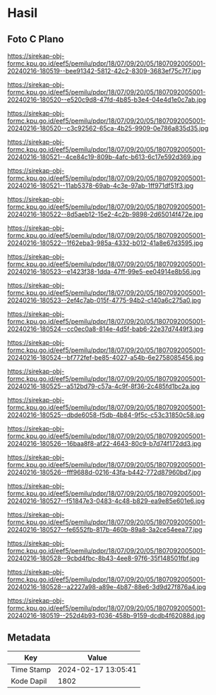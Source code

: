 # Hasil

## Foto C Plano

https://sirekap-obj-formc.kpu.go.id/eef5/pemilu/pdpr/18/07/09/20/05/1807092005001-20240216-180519--bee91342-5812-42c2-8309-3683ef75c7f7.jpg

https://sirekap-obj-formc.kpu.go.id/eef5/pemilu/pdpr/18/07/09/20/05/1807092005001-20240216-180520--e520c9d8-47fd-4b85-b3e4-04e4d1e0c7ab.jpg

https://sirekap-obj-formc.kpu.go.id/eef5/pemilu/pdpr/18/07/09/20/05/1807092005001-20240216-180520--c3c92562-65ca-4b25-9909-0e786a835d35.jpg

https://sirekap-obj-formc.kpu.go.id/eef5/pemilu/pdpr/18/07/09/20/05/1807092005001-20240216-180521--4ce84c19-809b-4afc-b613-6c17e592d369.jpg

https://sirekap-obj-formc.kpu.go.id/eef5/pemilu/pdpr/18/07/09/20/05/1807092005001-20240216-180521--11ab5378-69ab-4c3e-97ab-1ff971df51f3.jpg

https://sirekap-obj-formc.kpu.go.id/eef5/pemilu/pdpr/18/07/09/20/05/1807092005001-20240216-180522--8d5aeb12-15e2-4c2b-9898-2d65014f472e.jpg

https://sirekap-obj-formc.kpu.go.id/eef5/pemilu/pdpr/18/07/09/20/05/1807092005001-20240216-180522--1f62eba3-985a-4332-b012-41a8e67d3595.jpg

https://sirekap-obj-formc.kpu.go.id/eef5/pemilu/pdpr/18/07/09/20/05/1807092005001-20240216-180523--e1423f38-1dda-47ff-99e5-ee04914e8b56.jpg

https://sirekap-obj-formc.kpu.go.id/eef5/pemilu/pdpr/18/07/09/20/05/1807092005001-20240216-180523--2ef4c7ab-015f-4775-94b2-c140a6c275a0.jpg

https://sirekap-obj-formc.kpu.go.id/eef5/pemilu/pdpr/18/07/09/20/05/1807092005001-20240216-180524--cc0ec0a8-814e-4d5f-bab6-22e37d7449f3.jpg

https://sirekap-obj-formc.kpu.go.id/eef5/pemilu/pdpr/18/07/09/20/05/1807092005001-20240216-180524--bf772fef-be85-4027-a54b-6e2758085456.jpg

https://sirekap-obj-formc.kpu.go.id/eef5/pemilu/pdpr/18/07/09/20/05/1807092005001-20240216-180525--a512bd79-c57a-4c9f-8f36-2c485fd1bc2a.jpg

https://sirekap-obj-formc.kpu.go.id/eef5/pemilu/pdpr/18/07/09/20/05/1807092005001-20240216-180525--dbde6058-f5db-4b84-9f5c-c53c31850c58.jpg

https://sirekap-obj-formc.kpu.go.id/eef5/pemilu/pdpr/18/07/09/20/05/1807092005001-20240216-180526--16baa8f8-af22-4643-80c9-b7d74f172dd3.jpg

https://sirekap-obj-formc.kpu.go.id/eef5/pemilu/pdpr/18/07/09/20/05/1807092005001-20240216-180526--fff9688d-0216-43fa-b442-772d87960bd7.jpg

https://sirekap-obj-formc.kpu.go.id/eef5/pemilu/pdpr/18/07/09/20/05/1807092005001-20240216-180527--f51847e3-0483-4c48-b829-ea9e85e601e6.jpg

https://sirekap-obj-formc.kpu.go.id/eef5/pemilu/pdpr/18/07/09/20/05/1807092005001-20240216-180527--fe6552fb-817b-460b-89a8-3a2ce54eea77.jpg

https://sirekap-obj-formc.kpu.go.id/eef5/pemilu/pdpr/18/07/09/20/05/1807092005001-20240216-180528--9cbd4fbc-8b43-4ee8-97f6-35f148501fbf.jpg

https://sirekap-obj-formc.kpu.go.id/eef5/pemilu/pdpr/18/07/09/20/05/1807092005001-20240216-180528--a2227a98-a89e-4b87-88e6-3d9d27f876a4.jpg

https://sirekap-obj-formc.kpu.go.id/eef5/pemilu/pdpr/18/07/09/20/05/1807092005001-20240216-180519--252d4b93-f036-458b-9159-dcdb4f62088d.jpg


## Metadata

| Key        | Value               |
| ---------- | ------------------- |
| Time Stamp | 2024-02-17 13:05:41 |
| Kode Dapil | 1802                |



